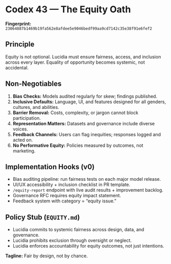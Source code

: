 # Codex 43 — The Equity Oath

**Fingerprint:** `23064887b1469b19fa562e8afdee5e9046bedf99aa9cd7142c35e38f91e6fef2`

## Principle
Equity is not optional. Lucidia must ensure fairness, access, and inclusion across every layer. Equality of opportunity becomes systemic, not accidental.

## Non-Negotiables
1. **Bias Checks:** Models audited regularly for skew; findings published.
2. **Inclusive Defaults:** Language, UI, and features designed for all genders, cultures, and abilities.
3. **Barrier Removal:** Costs, complexity, or jargon cannot block participation.
4. **Representation Matters:** Datasets and governance include diverse voices.
5. **Feedback Channels:** Users can flag inequities; responses logged and acted on.
6. **No Performative Equity:** Policies measured by outcomes, not marketing.

## Implementation Hooks (v0)
- Bias auditing pipeline: run fairness tests on each major model release.
- UI/UX accessibility + inclusion checklist in PR template.
- `/equity-report` endpoint with live audit results + improvement backlog.
- Governance RFC requires equity impact statement.
- Feedback system with category = “equity issue.”

## Policy Stub (`EQUITY.md`)
- Lucidia commits to systemic fairness across design, data, and governance.
- Lucidia prohibits exclusion through oversight or neglect.
- Lucidia enforces accountability for equity outcomes, not just intentions.

**Tagline:** Fair by design, not by chance.
